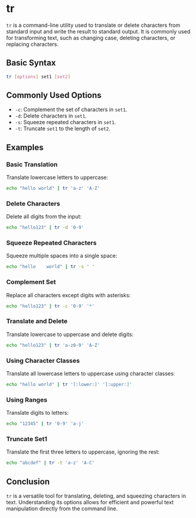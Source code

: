 # tr

`tr` is a command-line utility used to translate or delete characters from standard input and write the result to standard output. It is commonly used for transforming text, such as changing case, deleting characters, or replacing characters.

## Basic Syntax

```sh
tr [options] set1 [set2]
```

## Commonly Used Options

- `-c`: Complement the set of characters in `set1`.
- `-d`: Delete characters in `set1`.
- `-s`: Squeeze repeated characters in `set1`.
- `-t`: Truncate `set1` to the length of `set2`.

## Examples

### Basic Translation

Translate lowercase letters to uppercase:

```sh
echo "hello world" | tr 'a-z' 'A-Z'
```

### Delete Characters

Delete all digits from the input:

```sh
echo "hello123" | tr -d '0-9'
```

### Squeeze Repeated Characters

Squeeze multiple spaces into a single space:

```sh
echo "hello    world" | tr -s ' '
```

### Complement Set

Replace all characters except digits with asterisks:

```sh
echo "hello123" | tr -c '0-9' '*'
```

### Translate and Delete

Translate lowercase to uppercase and delete digits:

```sh
echo "hello123" | tr 'a-z0-9' 'A-Z'
```

### Using Character Classes

Translate all lowercase letters to uppercase using character classes:

```sh
echo "hello world" | tr '[:lower:]' '[:upper:]'
```

### Using Ranges

Translate digits to letters:

```sh
echo "12345" | tr '0-9' 'a-j'
```

### Truncate Set1

Translate the first three letters to uppercase, ignoring the rest:

```sh
echo "abcdef" | tr -t 'a-z' 'A-C'
```

## Conclusion

`tr` is a versatile tool for translating, deleting, and squeezing characters in text. Understanding its options allows for efficient and powerful text manipulation directly from the command line.
